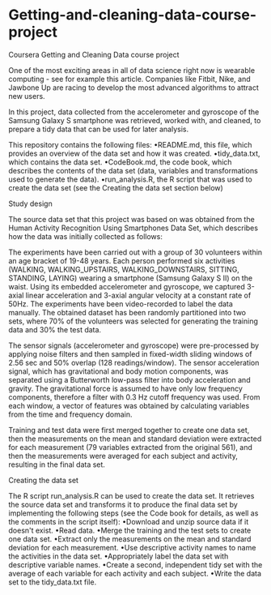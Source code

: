 # Getting-and-cleaning-data-course-project
Coursera Getting and Cleaning Data course project

One of the most exciting areas in all of data science right now is wearable computing - see for example this article. Companies like Fitbit, Nike, and Jawbone Up are racing to develop the most advanced algorithms to attract new users.

In this project, data collected from the accelerometer and gyroscope of the Samsung Galaxy S smartphone was retrieved, worked with, and cleaned, to prepare a tidy data that can be used for later analysis.

This repository contains the following files:
•README.md, this file, which provides an overview of the data set and how it was created.
•tidy_data.txt, which contains the data set.
•CodeBook.md, the code book, which describes the contents of the data set (data, variables and transformations used to generate the data).
•run_analysis.R, the R script that was used to create the data set (see the Creating the data set section below)

Study design 

The source data set that this project was based on was obtained from the Human Activity Recognition Using Smartphones Data Set, which describes how the data was initially collected as follows:


The experiments have been carried out with a group of 30 volunteers within an age bracket of 19-48 years. Each person performed six activities (WALKING, WALKING_UPSTAIRS, WALKING_DOWNSTAIRS, SITTING, STANDING, LAYING) wearing a smartphone (Samsung Galaxy S II) on the waist. Using its embedded accelerometer and gyroscope, we captured 3-axial linear acceleration and 3-axial angular velocity at a constant rate of 50Hz. The experiments have been video-recorded to label the data manually. The obtained dataset has been randomly partitioned into two sets, where 70% of the volunteers was selected for generating the training data and 30% the test data.

The sensor signals (accelerometer and gyroscope) were pre-processed by applying noise filters and then sampled in fixed-width sliding windows of 2.56 sec and 50% overlap (128 readings/window). The sensor acceleration signal, which has gravitational and body motion components, was separated using a Butterworth low-pass filter into body acceleration and gravity. The gravitational force is assumed to have only low frequency components, therefore a filter with 0.3 Hz cutoff frequency was used. From each window, a vector of features was obtained by calculating variables from the time and frequency domain.

Training and test data were first merged together to create one data set, then the measurements on the mean and standard deviation were extracted for each measurement (79 variables extracted from the original 561), and then the measurements were averaged for each subject and activity, resulting in the final data set.

Creating the data set 

The R script run_analysis.R can be used to create the data set. It retrieves the source data set and transforms it to produce the final data set by implementing the following steps (see the Code book for details, as well as the comments in the script itself):
•Download and unzip source data if it doesn't exist.
•Read data.
•Merge the training and the test sets to create one data set.
•Extract only the measurements on the mean and standard deviation for each measurement.
•Use descriptive activity names to name the activities in the data set.
•Appropriately label the data set with descriptive variable names.
•Create a second, independent tidy set with the average of each variable for each activity and each subject.
•Write the data set to the tidy_data.txt file.
